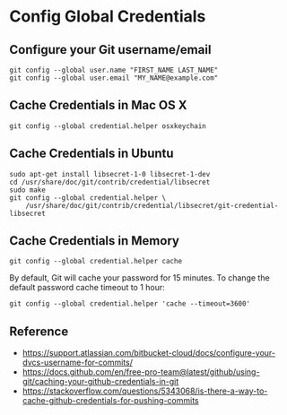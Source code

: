 # Config Global Credentials


## Configure your Git username/email
```
git config --global user.name "FIRST_NAME LAST_NAME"
git config --global user.email "MY_NAME@example.com"
```


## Cache Credentials in Mac OS X
```
git config --global credential.helper osxkeychain
```


## Cache Credentials in Ubuntu
```
sudo apt-get install libsecret-1-0 libsecret-1-dev
cd /usr/share/doc/git/contrib/credential/libsecret
sudo make
git config --global credential.helper \
    /usr/share/doc/git/contrib/credential/libsecret/git-credential-libsecret
```


## Cache Credentials in Memory
```
git config --global credential.helper cache
```

By default, Git will cache your password for 15 minutes. To change the default password cache timeout to 1 hour:

```
git config --global credential.helper 'cache --timeout=3600'
```

## Reference
- https://support.atlassian.com/bitbucket-cloud/docs/configure-your-dvcs-username-for-commits/
- https://docs.github.com/en/free-pro-team@latest/github/using-git/caching-your-github-credentials-in-git
- https://stackoverflow.com/questions/5343068/is-there-a-way-to-cache-github-credentials-for-pushing-commits
